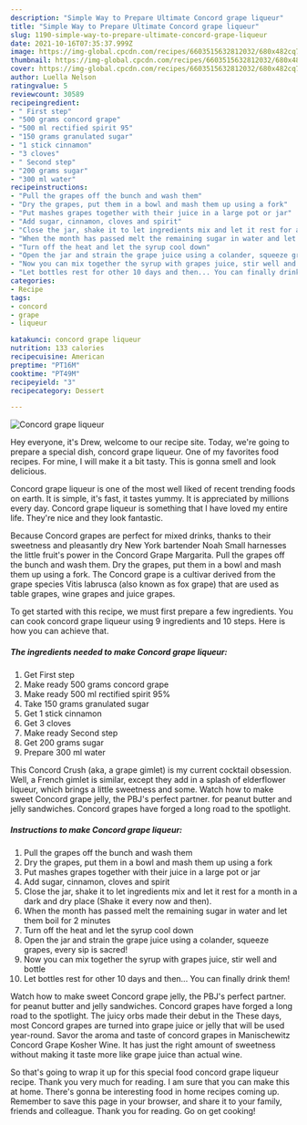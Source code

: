 ```yaml
---
description: "Simple Way to Prepare Ultimate Concord grape liqueur"
title: "Simple Way to Prepare Ultimate Concord grape liqueur"
slug: 1190-simple-way-to-prepare-ultimate-concord-grape-liqueur
date: 2021-10-16T07:35:37.999Z
image: https://img-global.cpcdn.com/recipes/6603515632812032/680x482cq70/concord-grape-liqueur-recipe-main-photo.jpg
thumbnail: https://img-global.cpcdn.com/recipes/6603515632812032/680x482cq70/concord-grape-liqueur-recipe-main-photo.jpg
cover: https://img-global.cpcdn.com/recipes/6603515632812032/680x482cq70/concord-grape-liqueur-recipe-main-photo.jpg
author: Luella Nelson
ratingvalue: 5
reviewcount: 30589
recipeingredient:
- " First step"
- "500 grams concord grape"
- "500 ml rectified spirit 95"
- "150 grams granulated sugar"
- "1 stick cinnamon"
- "3 cloves"
- " Second step"
- "200 grams sugar"
- "300 ml water"
recipeinstructions:
- "Pull the grapes off the bunch and wash them"
- "Dry the grapes, put them in a bowl and mash them up using a fork"
- "Put mashes grapes together with their juice in a large pot or jar"
- "Add sugar, cinnamon, cloves and spirit"
- "Close the jar, shake it to let ingredients mix and let it rest for a month in a dark and dry place (Shake it every now and then)."
- "When the month has passed melt the remaining sugar in water and let them boil for 2 minutes"
- "Turn off the heat and let the syrup cool down"
- "Open the jar and strain the grape juice using a colander, squeeze grapes, every sip is sacred!"
- "Now you can mix together the syrup with grapes juice, stir well and bottle"
- "Let bottles rest for other 10 days and then... You can finally drink them!"
categories:
- Recipe
tags:
- concord
- grape
- liqueur

katakunci: concord grape liqueur 
nutrition: 133 calories
recipecuisine: American
preptime: "PT16M"
cooktime: "PT49M"
recipeyield: "3"
recipecategory: Dessert

---
```



![Concord grape liqueur](https://img-global.cpcdn.com/recipes/6603515632812032/680x482cq70/concord-grape-liqueur-recipe-main-photo.jpg)

Hey everyone, it's Drew, welcome to our recipe site. Today, we're going to prepare a special dish, concord grape liqueur. One of my favorites food recipes. For mine, I will make it a bit tasty. This is gonna smell and look delicious.

Concord grape liqueur is one of the most well liked of recent trending foods on earth. It is simple, it's fast, it tastes yummy. It is appreciated by millions every day. Concord grape liqueur is something that I have loved my entire life. They're nice and they look fantastic.

Because Concord grapes are perfect for mixed drinks, thanks to their sweetness and pleasantly dry New York bartender Noah Small harnesses the little fruit&#39;s power in the Concord Grape Margarita. Pull the grapes off the bunch and wash them. Dry the grapes, put them in a bowl and mash them up using a fork. The Concord grape is a cultivar derived from the grape species Vitis labrusca (also known as fox grape) that are used as table grapes, wine grapes and juice grapes.


To get started with this recipe, we must first prepare a few ingredients. You can cook concord grape liqueur using 9 ingredients and 10 steps. Here is how you can achieve that.

<!--inarticleads1-->

##### The ingredients needed to make Concord grape liqueur:

1. Get  First step
1. Make ready 500 grams concord grape
1. Make ready 500 ml rectified spirit 95%
1. Take 150 grams granulated sugar
1. Get 1 stick cinnamon
1. Get 3 cloves
1. Make ready  Second step
1. Get 200 grams sugar
1. Prepare 300 ml water


This Concord Crush (aka, a grape gimlet) is my current cocktail obsession. Well, a French gimlet is similar, except they add in a splash of elderflower liqueur, which brings a little sweetness and some. Watch how to make sweet Concord grape jelly, the PBJ&#39;s perfect partner. for peanut butter and jelly sandwiches. Concord grapes have forged a long road to the spotlight. 

<!--inarticleads2-->

##### Instructions to make Concord grape liqueur:

1. Pull the grapes off the bunch and wash them
1. Dry the grapes, put them in a bowl and mash them up using a fork
1. Put mashes grapes together with their juice in a large pot or jar
1. Add sugar, cinnamon, cloves and spirit
1. Close the jar, shake it to let ingredients mix and let it rest for a month in a dark and dry place (Shake it every now and then).
1. When the month has passed melt the remaining sugar in water and let them boil for 2 minutes
1. Turn off the heat and let the syrup cool down
1. Open the jar and strain the grape juice using a colander, squeeze grapes, every sip is sacred!
1. Now you can mix together the syrup with grapes juice, stir well and bottle
1. Let bottles rest for other 10 days and then... You can finally drink them!


Watch how to make sweet Concord grape jelly, the PBJ&#39;s perfect partner. for peanut butter and jelly sandwiches. Concord grapes have forged a long road to the spotlight. The juicy orbs made their debut in the These days, most Concord grapes are turned into grape juice or jelly that will be used year-round. Savor the aroma and taste of concord grapes in Manischewitz Concord Grape Kosher Wine. It has just the right amount of sweetness without making it taste more like grape juice than actual wine. 

So that's going to wrap it up for this special food concord grape liqueur recipe. Thank you very much for reading. I am sure that you can make this at home. There's gonna be interesting food in home recipes coming up. Remember to save this page in your browser, and share it to your family, friends and colleague. Thank you for reading. Go on get cooking!
